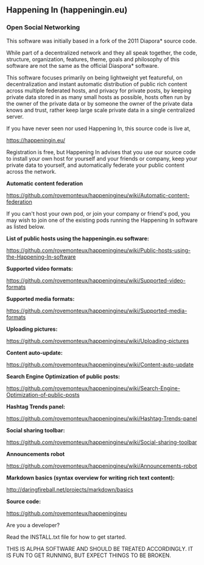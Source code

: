 ## Happening In (happeningin.eu)

### Open Social Networking

This software was initially based in a fork of the 2011 Diapora* source code.

While part of a decentralized network and they all speak together, the code, structure, organization, features, theme, goals and philosophy of this software are not the same as the official Diaspora* software.

This software focuses primarily on being lightweight yet featureful, on decentralization and instant automatic distribution of public rich content across multiple federated hosts, and privacy for private posts, by keeping private data stored in as many small hosts as possible, hosts often run by the owner of the private data or by someone the owner of the private data knows and trust, rather keep large scale private data in a single centralized server.

If you have never seen nor used Happening In, this source code is live at,

https://happeningin.eu/

Registration is free, but Happening In advises that you use our source code to install your own host for yourself and your friends or company, keep your private data to yourself, and automatically federate your public content across the network.

**Automatic content federation**

https://github.com/rovemonteux/happeningineu/wiki/Automatic-content-federation

If you can't host your own pod, or join your company or friend's pod, you may wish to join one of the existing pods running the Happening In software as listed below.

**List of public hosts using the happeningin.eu software:** 

https://github.com/rovemonteux/happeningineu/wiki/Public-hosts-using-the-Happening-In-software

**Supported video formats:**

https://github.com/rovemonteux/happeningineu/wiki/Supported-video-formats

**Supported media formats:**

https://github.com/rovemonteux/happeningineu/wiki/Supported-media-formats

**Uploading pictures:**

https://github.com/rovemonteux/happeningineu/wiki/Uploading-pictures

**Content auto-update:**

https://github.com/rovemonteux/happeningineu/wiki/Content-auto-update

**Search Engine Optimization of public posts:**

https://github.com/rovemonteux/happeningineu/wiki/Search-Engine-Optimization-of-public-posts

**Hashtag Trends panel:**

https://github.com/rovemonteux/happeningineu/wiki/Hashtag-Trends-panel

**Social sharing toolbar:**

https://github.com/rovemonteux/happeningineu/wiki/Social-sharing-toolbar

**Announcements robot**

https://github.com/rovemonteux/happeningineu/wiki/Announcements-robot

**Markdown basics (syntax overview for writing rich text content):**

http://daringfireball.net/projects/markdown/basics

**Source code:**

https://github.com/rovemonteux/happeningineu

Are you a developer?

Read the INSTALL.txt file for how to get started.

THIS IS ALPHA SOFTWARE AND SHOULD BE TREATED ACCORDINGLY. IT IS FUN TO GET RUNNING, BUT EXPECT THINGS TO BE BROKEN.